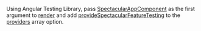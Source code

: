 Using Angular Testing Library, pass
[SpectacularAppComponent](/docs/api/classes/SpectacularAppComponent) as the
first argument to
[render](https://testing-library.com/docs/angular-testing-library/api#render)
and add
[provideSpectacularFeatureTesting](/docs/api/modules#providespectacularfeaturetesting)
to the
[providers](https://testing-library.com/docs/angular-testing-library/api#providers)
array option.
